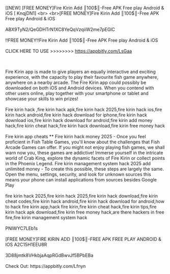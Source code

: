 [[NEW] [FREE MONEY]Fire Kirin Add ║100$║-Free APK Free play Android & iOS [ KnqjDN1]
<br>
<br>[FREE MONEY]Fire Kirin Add ║100$║-Free APK Free play Android & iOS
<br>
<br>ABX9TyN2/QeGDHTrN1XC8YeQqVzqiiW2me7pEGlC
<br>
<br>!!FREE MONEY!!Fire Kirin Add ║100$║-Free APK Free play Android & iOS
<br>
<br>CLICK HERE TO USE >>>>>>>> https://appbitly.com/LsGaa

<br>
<br>Fire Kirin app is made to give players an equally interactive and exciting experience, with the capacity to play their favourite fish game anywhere, anywhere on a nearby arcade. The Fire Kirin app could possibly be downloaded on both iOS and Android devices. When you contend with other users online, play together with your smartphone or tablet and showcase your skills to win prizes!
<br>
<br>Fire kirin hack ,fire kirin hack apk,fire kirin hack 2025,fire kirin hack ios,fire kirin hack android,fire kirin hack download for iphone,fire kirin hack download ios,fire kirin hack download for android,fire kirin add money hack,fire kirin cheat hack,fire kirin hack download,fire kirin free money hack
<br>
<br>Fire kirin app cheats ** Fire kirin hack money 2025 - Once you feel proficient in Fish Table Games, you'll know about the challenges that Fish Arcade Games can offer. If you might not enjoy playing fish games, we shall warn now you, these games are addictive! Immerse yourself in the intricate world of Crab King, explore the dynamic facets of Fire Kirin or collect points in the Phoenix Legend. Fire kirin management system hack 2025 add unlimited money - To create this possible, these steps are largely the same. Open the menu, settings, security, and look for unknown sources this means your phone can install applications from sources besides Google Play
<br>
<br>fire kirin hack 2025,fire kirin hack 2025,fire kirin hack download,fire kirin cheat codes,fire kirin hack android,fire kirin hack download for android,how to hack fire kirin app,hack fire kirin,fire kirin cheat hack,fire kirin tips,fire kirin hack apk download,fire kirin free money hack,are there hackers in free fire,fire kirin management system hack
<br>
<br>PNIWYC7LEb1s
<br>
<br>[FREE MONEY]FIRE KIRIN ADD ║100$║-FREE APK FREE PLAY ANDROID & IOS A2C15H1EEU8R
<br>
<br>3D88jmtk8VHkbjaAqpRGdBwvJf5BPbEBa
<br>
<br>Check Out: https://appbitly.com/Lfnyn
<br>
